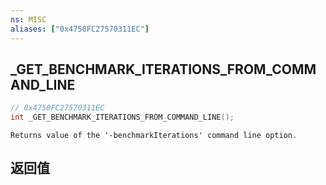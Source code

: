 ```yaml
---
ns: MISC
aliases: ["0x4750FC27570311EC"]
---
```

## _GET_BENCHMARK_ITERATIONS_FROM_COMMAND_LINE

```c
// 0x4750FC27570311EC
int _GET_BENCHMARK_ITERATIONS_FROM_COMMAND_LINE();
```

```
Returns value of the '-benchmarkIterations' command line option.
```

## 返回值
